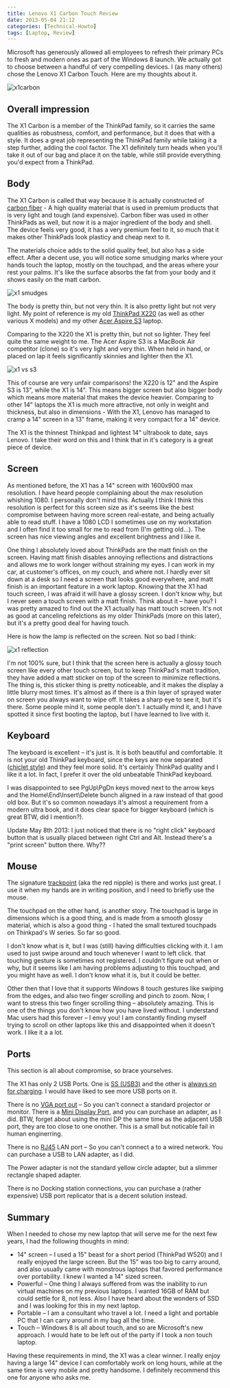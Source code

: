 ```yaml
---
title: Lenovo X1 Carbon Touch Review
date: 2013-05-04 21:12
categories: [Technical-Howto]
tags: [Laptop, Review]
---
```


Microsoft has generously allowed all employees to refresh their primary PCs to fresh and modern ones as part of the Windows 8 launch.
We actually got to choose between a handful of very compelling devices. I (as many others) chose the Lenovo X1 Carbon Touch. Here are my thoughts about it.

![x1carbon](http://www.lenovo.com/shop/americas/content/img_lib/portals/ent/x1carbon-open.jpg)

## Overall impression
The X1 Carbon is a member of the ThinkPad family, so it carries the same qualities as robustness, comfort, and performance, but it does that with a style. It does a great job representing the ThinkPad family while taking it a step further, adding the cool factor.
The X1 definitely turn heads when you'll take it out of our bag and place it on the table, while still provide everything you'd expect from a ThinkPad.

## Body
The X1 Carbon is called that way because it is actually constructed of [carbon fiber](http://en.wikipedia.org/wiki/Carbon_(fiber)) - A high quality material that is used in premium products that is very light and tough (and expensive). Carbon fiber was used in other ThinkPads as well, but now it is a major ingredient of the body and shell. The device feels very good, it has a very premium feel to it, so much that it makes other ThinkPads look plasticy and cheap next to it.

The materials choice adds to the solid quality feel, but also has a side effect. After a decent use, you will notice some smudging marks where your hands touch the laptop, mostly on the touchpad, and the areas where your rest your palms. It's like the surface absorbs the fat from your body and it shows easily on the matt carbon.

![x1 smudges](/images/2013-05-04-lenovo-x1-carbon-touch-review_1.jpg)

The body is pretty thin, but not very thin. It is also pretty light but not very light. My point of reference is my old [ThinkPad X220](http://shop.lenovo.com/us/laptops/thinkpad/x-series/x220) (as well as other various X models) and my other [Acer Aspire S3](http://www.engadget.com/2011/09/02/acer-aspire-ultrabook-s3-hands-on) laptop.

Comparing to the X220 the X1 is pretty thin, but not so lighter. They feel quite the same weight to me.
The Acer Aspire S3 is a MacBook Air competitor (clone) so it's very light and very thin. When held in hand, or placed on lap it feels significantly skinnies and lighter then the X1.

![x1 vs s3](/images/2013-05-04-lenovo-x1-carbon-touch-review_2.jpg)

This of course are very unfair comparisons! the X220 is 12" and the Aspire S3 is 13", while the X1 is 14". This means bigger screen but also bigger body which means more material that makes the device heavier.
Comparing to other 14" laptops the X1 is much more attractive, not only in weight and thickness, but also in dimensions - With the X1, Lenovo has managed to cramp a 14" screen in a 13" frame, making it very compact for a 14" device.

The X1 is the thinnest Thinkpad and lightest 14" ultrabook to date, says Lenovo. I take their word on this and I think that in it's category is a great piece of device.

## Screen
As mentioned before, the X1 has a 14" screen with 1600x900 max resolution. I have heard people complaining about the max resolution whishing 1080. I personally don't mind this. Actually I think I think this resolution is perfect for this screen size as it's seems like the best compromise between having more screen real-estate, and being actually able to read stuff. I have a 1080 LCD I sometimes use on my workstation and I often find it too small for me to read from (I'm getting old...).
The screen has nice viewing angles and excellent brightness and I like it.

One thing I absolutely loved about ThinkPads are the matt finish on the screen. Having matt finish disables annoying reflections and distractions and allows me to work longer without straining my eyes. I can work in my car, at customer's offices, on my couch, and where not. I hardly ever sit down at a desk so I need a screen that looks good everywhere, and matt finish is an important feature in a work laptop.
Knowing that the X1 had touch screen, I was afraid it will have a glossy screen. I don't know why, but I never seen a touch screen with a matt finish. Think about it – have you? I was pretty amazed to find out the X1 actually has matt touch screen. It's not as good at canceling refelctions as my older ThinkPads (more on this later), but it's a pretty good deal for having touch.

Here is how the lamp is reflected on the screen. Not so bad I think:

![x1 reflection](/images/2013-05-04-lenovo-x1-carbon-touch-review_3.jpg)

I'm not 100% sure, but I think that the screen here is actually a glossy touch screen like every other touch screen, but to keep ThinkPad's matt tradition, they have added a matt sticker on top of the screen to minimize reflections.
The thing is, this sticker thing is pretty noticeable, and it makes the display a little blurry most times. It's almost as if there is a thin layer of sprayed water on screen you always want to wipe off. It takes a sharp eye to see it, but it's there. Some people mind it, some people don't. I actually mind it, and I have spotted it since first booting the laptop, but I have learned to live with it.

## Keyboard
The keyboard is excellent – it's just is. It is both beautiful and comfortable. It is not your old ThinkPad keyboard, since the keys are now separated ([chiclet style](http://en.wikipedia.org/wiki/Chiclet_keyboard")) and they feel more solid. It's certainly ThinkPad quality and I like it a lot. In fact, I prefer it over the old unbeatable ThinkPad keyboard.

I was disappointed to see PgUp\PgDn keys moved next to the arrow keys and the Home\End\Insert\Delete bunch aligned in a raw instead of that good old box. But it's so common nowadays it's almost a requirement from a modern ultra book, and it does clear space for bigger keyboard (which is great BTW, did I mention?).

Update May 8th 2013: I just noticed that there is no "right click" keyboard button that is usually placed between right Ctrl and Alt. Instead there's a "print screen" button there. Why??

## Mouse
The signature [trackpoint](http://en.wikipedia.org/wiki/Pointing_stick) (aka the red nipple) is there and works just great. I use it when my hands are in writing position, and I need to briefly use the mouse.

The touchpad on the other hand, is another story.
The touchpad is large in dimensions which is a good thing, and is made from a smooth glossy material, which is also a good thing - I hated the small textured touchpads on Thinkpad's W series. So far so good.

I don't know what is it, but I was (still) having difficulties clicking with it. I am used to just swipe around and touch whenever I want to left click. that touching gesture is sometimes not registered. I couldn't figure out when or why, but it seems like I am having problems adjusting to this touchpad, and you might have as well. I don't know what it is, but it could be better.

Other then that I love that it supports Windows 8 touch gestures like swiping from the edges, and also two finger scrolling and pinch to zoom. Now, I want to stress this two finger scrolling thing – absolutely amazing. This is one of the things you don't know how you have lived without. I understand Mac users had this forever – I envy you! I am constantly finding myself trying to scroll on other laptops like this and disappointed when it doesn't work. I like it a a lot.

## Ports
This section is all about compromise, so brace yourselves.

The X1 has only 2 USB Ports. One is [SS (USB3)](http://en.wikipedia.org/wiki/USB_3.0) and the other is [always on for charging](http://en.wikipedia.org/wiki/USB#Sleep-and-charge_ports). I would have liked to see more USB ports on it.

There is no [VGA port out](http://en.wikipedia.org/wiki/VGA_connector) – So you can't connect a standard projector or monitor. There is a [Mini Display Port](http://en.wikipedia.org/wiki/Mini_DP), and you can purchase an adapter, as I did.
BTW, forget about using the mini DP the same time as the adjacent USB port, they are too close to one onother. This is a small but noticable fail in human enginerring.

There is no [RJ45](http://en.wikipedia.org/wiki/RJ45_(computers)#8P8C) LAN port – So you can't connect a to a wired network. You can purchase a USB to LAN adapter, as I did.

The Power adapter is not the standard yellow circle adapter, but a slimmer rectangle shaped adapter.

There is no Docking station connections, you can purchase a (rather expensive) USB port replicator that is a decent solution instead.

## Summary
When I needed to chose my new laptop that will serve me for the next few years, I had the following thoughts in mind:
- 14" screen – I used a 15" beast for a short period (ThinkPad W520) and I really enjoyed the large screen. But the 15" was too big to carry around, and also usually came with monstrous laptops that favored performance over portability. I knew I wanted a 14" sized screen.
- Powerful – One thing I always suffered from was the inability to run virtual machines on my previous laptops. I wanted 16GB of RAM but could settle for 8, not less. Also I have heard about the wonders of SSD and I was looking for this in my next laptop.
- Portable – I am a consultant who travel a lot. I need a light and portable PC that I can carry around in my bag all the time.
- Touch – Windows 8 is all about touch, and so are Microsoft's new approach. I would hate to be left out of the party if I took a non touch laptop.

Having these requirements in mind, the X1 was a clear winner. I really enjoy having a large 14" device I can comfortably work on long hours, while at the same time is very mobile and pretty handsome.
I definitely recommend this one for anyone who asks me.